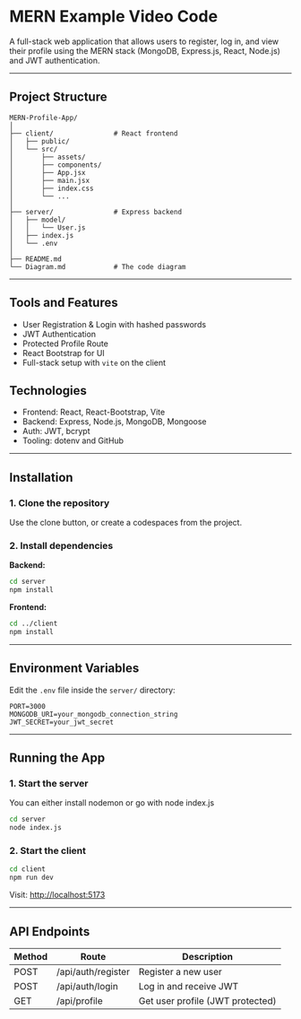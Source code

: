 # MERN Example Video Code

A full-stack web application that allows users to register, log in, and view their profile using the MERN stack (MongoDB, Express.js, React, Node.js) and JWT authentication.

---

## Project Structure

```
MERN-Profile-App/
│
├── client/               # React frontend
│   ├── public/
│   └── src/
│       ├── assets/
│       ├── components/
│       ├── App.jsx
│       ├── main.jsx
│       ├── index.css
│       └── ...
│
├── server/               # Express backend
│   ├── model/
│   │   └── User.js
│   ├── index.js
│   └── .env
│
├── README.md
└── Diagram.md            # The code diagram
```

---

## Tools and Features

- User Registration & Login with hashed passwords
- JWT Authentication
- Protected Profile Route
- React Bootstrap for UI
- Full-stack setup with `vite` on the client

## Technologies

- Frontend: React, React-Bootstrap, Vite
- Backend: Express, Node.js, MongoDB, Mongoose
- Auth: JWT, bcrypt
- Tooling: dotenv and GitHub

---

## Installation

### 1. Clone the repository

Use the clone button, or create a codespaces from the project.

### 2. Install dependencies

**Backend:**

```bash
cd server
npm install
```

**Frontend:**

```bash
cd ../client
npm install
```

---

## Environment Variables

Edit the `.env` file inside the `server/` directory:

```env
PORT=3000
MONGODB_URI=your_mongodb_connection_string
JWT_SECRET=your_jwt_secret
```

---

## Running the App

### 1. Start the server
You can either install nodemon or go with node index.js

```bash
cd server
node index.js
```

### 2. Start the client

```bash
cd client
npm run dev
```

Visit: [http://localhost:5173](http://localhost:5173)

---

## API Endpoints

| Method | Route                | Description            |
|--------|----------------------|------------------------|
| POST   | /api/auth/register   | Register a new user    |
| POST   | /api/auth/login      | Log in and receive JWT |
| GET    | /api/profile         | Get user profile (JWT protected) |
